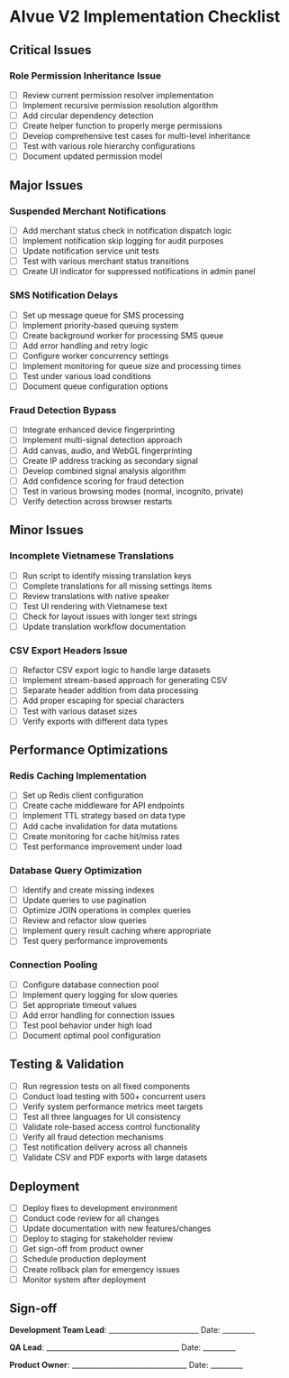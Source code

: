 # AIvue V2 Implementation Checklist

## Critical Issues

### Role Permission Inheritance Issue
- [ ] Review current permission resolver implementation
- [ ] Implement recursive permission resolution algorithm
- [ ] Add circular dependency detection
- [ ] Create helper function to properly merge permissions
- [ ] Develop comprehensive test cases for multi-level inheritance
- [ ] Test with various role hierarchy configurations
- [ ] Document updated permission model

## Major Issues

### Suspended Merchant Notifications
- [ ] Add merchant status check in notification dispatch logic
- [ ] Implement notification skip logging for audit purposes
- [ ] Update notification service unit tests
- [ ] Test with various merchant status transitions
- [ ] Create UI indicator for suppressed notifications in admin panel

### SMS Notification Delays
- [ ] Set up message queue for SMS processing
- [ ] Implement priority-based queuing system
- [ ] Create background worker for processing SMS queue
- [ ] Add error handling and retry logic
- [ ] Configure worker concurrency settings
- [ ] Implement monitoring for queue size and processing times
- [ ] Test under various load conditions
- [ ] Document queue configuration options

### Fraud Detection Bypass
- [ ] Integrate enhanced device fingerprinting
- [ ] Implement multi-signal detection approach
- [ ] Add canvas, audio, and WebGL fingerprinting
- [ ] Create IP address tracking as secondary signal
- [ ] Develop combined signal analysis algorithm
- [ ] Add confidence scoring for fraud detection
- [ ] Test in various browsing modes (normal, incognito, private)
- [ ] Verify detection across browser restarts

## Minor Issues

### Incomplete Vietnamese Translations
- [ ] Run script to identify missing translation keys
- [ ] Complete translations for all missing settings items
- [ ] Review translations with native speaker
- [ ] Test UI rendering with Vietnamese text
- [ ] Check for layout issues with longer text strings
- [ ] Update translation workflow documentation

### CSV Export Headers Issue
- [ ] Refactor CSV export logic to handle large datasets
- [ ] Implement stream-based approach for generating CSV
- [ ] Separate header addition from data processing
- [ ] Add proper escaping for special characters
- [ ] Test with various dataset sizes
- [ ] Verify exports with different data types

## Performance Optimizations

### Redis Caching Implementation
- [ ] Set up Redis client configuration
- [ ] Create cache middleware for API endpoints
- [ ] Implement TTL strategy based on data type
- [ ] Add cache invalidation for data mutations
- [ ] Create monitoring for cache hit/miss rates
- [ ] Test performance improvement under load

### Database Query Optimization
- [ ] Identify and create missing indexes
- [ ] Update queries to use pagination
- [ ] Optimize JOIN operations in complex queries
- [ ] Review and refactor slow queries
- [ ] Implement query result caching where appropriate
- [ ] Test query performance improvements

### Connection Pooling
- [ ] Configure database connection pool
- [ ] Implement query logging for slow queries
- [ ] Set appropriate timeout values
- [ ] Add error handling for connection issues
- [ ] Test pool behavior under high load
- [ ] Document optimal pool configuration

## Testing & Validation

- [ ] Run regression tests on all fixed components
- [ ] Conduct load testing with 500+ concurrent users
- [ ] Verify system performance metrics meet targets
- [ ] Test all three languages for UI consistency
- [ ] Validate role-based access control functionality
- [ ] Verify all fraud detection mechanisms
- [ ] Test notification delivery across all channels
- [ ] Validate CSV and PDF exports with large datasets

## Deployment

- [ ] Deploy fixes to development environment
- [ ] Conduct code review for all changes
- [ ] Update documentation with new features/changes
- [ ] Deploy to staging for stakeholder review
- [ ] Get sign-off from product owner
- [ ] Schedule production deployment
- [ ] Create rollback plan for emergency issues
- [ ] Monitor system after deployment

## Sign-off

**Development Team Lead**: _________________________ Date: _________

**QA Lead**: _____________________________________ Date: _________

**Product Owner**: ________________________________ Date: _________